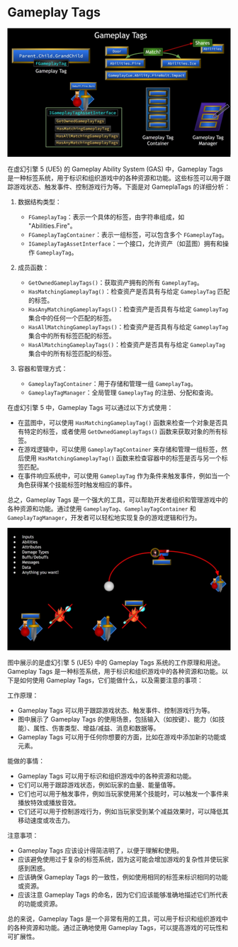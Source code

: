 # Gameplay Tags

![image-20240408101825256](.\image-20240408101825256.png)

在虚幻引擎 5 (UE5) 的 Gameplay Ability System (GAS) 中，Gameplay Tags 是一种标签系统，用于标识和组织游戏中的各种资源和功能。这些标签可以用于跟踪游戏状态、触发事件、控制游戏行为等。下面是对 GameplaTags 的详细分析：

1. 数据结构类型：
   - `FGameplayTag`：表示一个具体的标签，由字符串组成，如 "Abilities.Fire"。
   - `FGameplayTagContainer`：表示一组标签，可以包含多个 `FGameplayTag`。
   - `IGameplayTagAssetInterface`：一个接口，允许资产（如蓝图）拥有和操作 `GameplayTag`。

2. 成员函数：
   - `GetOwnedGameplayTags()`：获取资产拥有的所有 `GameplayTag`。
   - `HasMatchingGameplayTag()`：检查资产是否具有与给定 `GameplayTag` 匹配的标签。
   - `HasAnyMatchingGameplayTags()`：检查资产是否具有与给定 `GameplayTag` 集合中的任何一个匹配的标签。
   - `HasAllMatchingGameplayTags()`：检查资产是否具有与给定 `GameplayTag` 集合中的所有标签匹配的标签。
   - `HasAlMatchingGameplayTags()`：检查资产是否具有与给定 `GameplayTag` 集合中的所有标签匹配的标签。

3. 容器和管理方式：
   - `GameplayTagContainer`：用于存储和管理一组 `GameplayTag`。
   - `GameplayTagManager`：全局管理 `GameplayTag` 的注册、分配和查询。

在虚幻引擎 5 中，Gameplay Tags 可以通过以下方式使用：
- 在蓝图中，可以使用 `HasMatchingGameplayTag()` 函数来检查一个对象是否具有特定的标签，或者使用 `GetOwnedGameplayTags()` 函数来获取对象的所有标签。
- 在游戏逻辑中，可以使用 `GameplayTagContainer` 来存储和管理一组标签，然后使用 `HasMatchingGameplayTag()` 函数来检查容器中的标签是否与另一个标签匹配。
- 在事件响应系统中，可以使用 `GameplayTag` 作为条件来触发事件，例如当一个角色获得某个技能标签时触发相应的事件。

总之，Gameplay Tags 是一个强大的工具，可以帮助开发者组织和管理游戏中的各种资源和功能。通过使用 `GameplayTag`、`GameplayTagContainer` 和 `GameplayTagManager`，开发者可以轻松地实现复杂的游戏逻辑和行为。



![image-20240408102532172](.\image-20240408102532172.png)

图中展示的是虚幻引擎 5 (UE5) 中的 Gameplay Tags 系统的工作原理和用途。Gameplay Tags 是一种标签系统，用于标识和组织游戏中的各种资源和功能。以下是如何使用 Gameplay Tags，它们能做什么，以及需要注意的事项：

工作原理：
- Gameplay Tags 可以用于跟踪游戏状态、触发事件、控制游戏行为等。
- 图中展示了 Gameplay Tags 的使用场景，包括输入（如按键）、能力（如技能）、属性、伤害类型、增益/减益、消息和数据等。
- Gameplay Tags 可以用于任何你想要的方面，比如在游戏中添加新的功能或元素。

能做的事情：
- Gameplay Tags 可以用于标识和组织游戏中的各种资源和功能。
- 它们可以用于跟踪游戏状态，例如玩家的血量、能量值等。
- 它们也可以用于触发事件，例如当玩家使用某个技能时，可以触发一个事件来播放特效或播放音效。
- 它们还可以用于控制游戏行为，例如当玩家受到某个减益效果时，可以降低其移动速度或攻击力。

注意事项：
- Gameplay Tags 应该设计得简洁明了，以便于理解和使用。
- 应该避免使用过于复杂的标签系统，因为这可能会增加游戏的复杂性并使玩家感到困惑。
- 应该确保 Gameplay Tags 的一致性，例如使用相同的标签来标识相同的功能或资源。
- 应该注意 Gameplay Tags 的命名，因为它们应该能够准确地描述它们所代表的功能或资源。

总的来说，Gameplay Tags 是一个非常有用的工具，可以用于标识和组织游戏中的各种资源和功能。通过正确地使用 Gameplay Tags，可以提高游戏的可玩性和可扩展性。